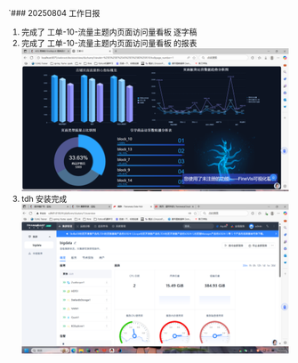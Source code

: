 `### 20250804 工作日报

1. 完成了 工单-10-流量主题内页面访问量看板 逐字稿 
2. 完成了 工单-10-流量主题内页面访问量看板 的报表
![img.png](img/imgs12/img.png)
3. tdh 安装完成
![img_1.png](img/imgs12/img_1.png)